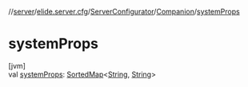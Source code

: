 //[server](../../../../index.md)/[elide.server.cfg](../../index.md)/[ServerConfigurator](../index.md)/[Companion](index.md)/[systemProps](system-props.md)

# systemProps

[jvm]\
val [systemProps](system-props.md): [SortedMap](https://docs.oracle.com/javase/8/docs/api/java/util/SortedMap.html)&lt;[String](https://kotlinlang.org/api/latest/jvm/stdlib/kotlin/-string/index.html), [String](https://kotlinlang.org/api/latest/jvm/stdlib/kotlin/-string/index.html)&gt;
